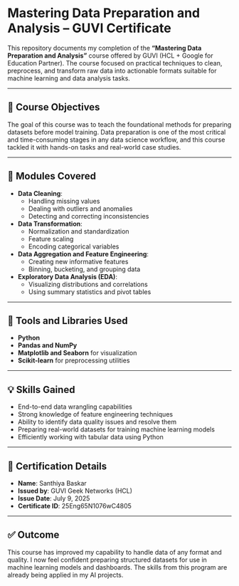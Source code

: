 # Mastering Data Preparation and Analysis – GUVI Certificate

This repository documents my completion of the **“Mastering Data Preparation and Analysis”** course offered by GUVI (HCL + Google for Education Partner). The course focused on practical techniques to clean, preprocess, and transform raw data into actionable formats suitable for machine learning and data analysis tasks.

---

## 🎯 Course Objectives

The goal of this course was to teach the foundational methods for preparing datasets before model training. Data preparation is one of the most critical and time-consuming stages in any data science workflow, and this course tackled it with hands-on tasks and real-world case studies.

---

## 📘 Modules Covered

- **Data Cleaning**:
  - Handling missing values
  - Dealing with outliers and anomalies
  - Detecting and correcting inconsistencies
- **Data Transformation**:
  - Normalization and standardization
  - Feature scaling
  - Encoding categorical variables
- **Data Aggregation and Feature Engineering**:
  - Creating new informative features
  - Binning, bucketing, and grouping data
- **Exploratory Data Analysis (EDA)**:
  - Visualizing distributions and correlations
  - Using summary statistics and pivot tables

---

## 🔧 Tools and Libraries Used

- **Python**  
- **Pandas and NumPy**  
- **Matplotlib and Seaborn** for visualization  
- **Scikit-learn** for preprocessing utilities  

---

## 💡 Skills Gained

- End-to-end data wrangling capabilities  
- Strong knowledge of feature engineering techniques  
- Ability to identify data quality issues and resolve them  
- Preparing real-world datasets for training machine learning models  
- Efficiently working with tabular data using Python  

---

## 🧾 Certification Details

- **Name**: Santhiya Baskar  
- **Issued by**: GUVI Geek Networks (HCL)  
- **Issue Date**: July 9, 2025  
- **Certificate ID**: 25Eng65N1076wC4805  

---

## ✅ Outcome

This course has improved my capability to handle data of any format and quality. I now feel confident preparing structured datasets for use in machine learning models and dashboards. The skills from this program are already being applied in my AI projects.
